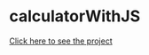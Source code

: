 # calculatorWithJS

[Click here to see the project](https://mehmetcakir1.github.io/calculatorWithJS/)

